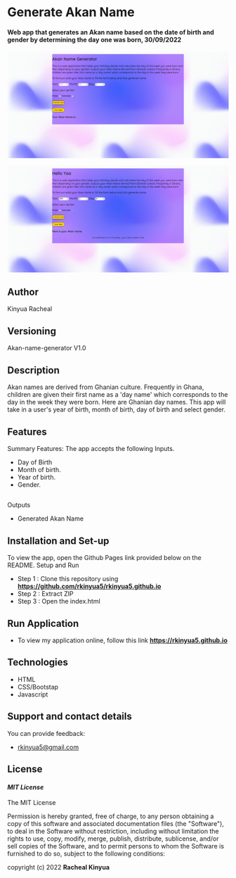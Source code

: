 # Generate Akan Name 
#### Web app that generates an Akan name based on the date of birth and gender by determining the day one was born, 30/09/2022
![alt text](images/app.png)

![alt text](images/result.png)

## Author
Kinyua Racheal 

## Versioning
Akan-name-generator V1.0

## Description
Akan names are derived from Ghanian culture. Frequently in Ghana, children are given their first name as a 'day name' which corresponds to the day in the week they were born. Here are Ghanian day names. 
This app will take in a user's year of birth, month of birth, day of birth and select gender.


## Features
Summary Features:
The app accepts the following Inputs.

* Day of Birth
* Month of birth.
* Year of birth.
* Gender.

##

Outputs

* Generated Akan Name


## Installation and Set-up

To view the app, open the Github Pages link provided below on the README.
Setup and Run

* Step 1 : Clone this repository using **https://github.com/rkinyua5/rkinyua5.github.io**
* Step 2 : Extract ZIP
* Step 3 : Open the index.html

## Run Application

* To view my application online, follow this link **https://rkinyua5.github.io**

## Technologies

* HTML  
* CSS/Bootstap
* Javascript

## Support and contact details

You can provide feedback:
* rkinyua5@gmail.com

## License
#### *MIT License*

The MIT License

Permission is hereby granted, free of charge, to any person obtaining a copy
of this software and associated documentation files (the "Software"), to deal
in the Software without restriction, including without limitation the rights
to use, copy, modify, merge, publish, distribute, sublicense, and/or sell
copies of the Software, and to permit persons to whom the Software is
furnished to do so, subject to the following conditions:

copyright (c) 2022 **Racheal Kinyua**
